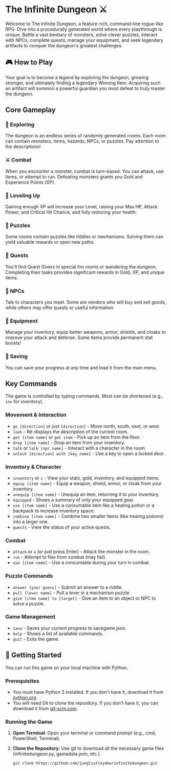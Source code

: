 # The Infinite Dungeon ⚔️

Welcome to The Infinite Dungeon, a feature-rich, command-line rogue-like RPG. Dive into a procedurally generated world where every playthrough is unique. Battle a vast bestiary of monsters, solve clever puzzles, interact with NPCs, complete quests, manage your equipment, and seek legendary artifacts to conquer the dungeon's greatest challenges.

## 🎮 How to Play

Your goal is to become a legend by exploring the dungeon, growing stronger, and ultimately finding a legendary Winning Item. Acquiring such an artifact will summon a powerful guardian you must defeat to truly master the dungeon.

## Core Gameplay

### 🧭 Exploring
The dungeon is an endless series of randomly generated rooms. Each room can contain monsters, items, hazards, NPCs, or puzzles. Pay attention to the descriptions!

### ⚔️ Combat
When you encounter a monster, combat is turn-based. You can attack, use items, or attempt to run. Defeating monsters grants you Gold and Experience Points (XP).

### 🔼 Leveling Up
Gaining enough XP will increase your Level, raising your Max HP, Attack Power, and Critical Hit Chance, and fully restoring your health.

### 🧩 Puzzles
Some rooms contain puzzles like riddles or mechanisms. Solving them can yield valuable rewards or open new paths.

### 📜 Quests
You'll find Quest Givers in special Inn rooms or wandering the dungeon. Completing their tasks provides significant rewards in Gold, XP, and unique items.

### 🤝 NPCs
Talk to characters you meet. Some are vendors who will buy and sell goods, while others may offer quests or useful information.

### 🎒 Equipment
Manage your inventory, equip better weapons, armor, shields, and cloaks to improve your attack and defense. Some items provide permanent stat boosts!

### 💾 Saving
You can save your progress at any time and load it from the main menu.

## Key Commands

The game is controlled by typing commands. Most can be shortened (e.g., `inv` for inventory).

### Movement & Interaction
- `go [direction]` or just `[direction]` - Move north, south, east, or west.
- `look` - Re-displays the description of the current room.
- `get [item name]` or `get item` - Pick up an item from the floor.
- `drop [item name]` - Drop an item from your inventory.
- `talk` or `talk [npc name]` - Interact with a character in the room.
- `unlock [direction] with [key name]` - Use a key to open a locked door.

### Inventory & Character
- `inventory` or `i` - View your stats, gold, inventory, and equipped items.
- `equip [item name]` - Equip a weapon, shield, armor, or cloak from your inventory.
- `unequip [item name]` - Unequip an item, returning it to your inventory.
- `equipped` - Shows a summary of only your equipped gear.
- `use [item name]` - Use a consumable item like a healing potion or a backpack to increase inventory space.
- `combine [item name]` - Combine two smaller items (like healing potions) into a larger one.
- `quests` - View the status of your active quests.

### Combat
- `attack` or `a` (or just press Enter) - Attack the monster in the room.
- `run` - Attempt to flee from combat (may fail).
- `use [item name]` - Use a consumable during your turn in combat.

### Puzzle Commands
- `answer [your guess]` - Submit an answer to a riddle.
- `pull [lever name]` - Pull a lever in a mechanism puzzle.
- `give [item name] to [target]` - Give an item to an object or NPC to solve a puzzle.

### Game Management
- `save` - Saves your current progress to savegame.json.
- `help` - Shows a list of available commands.
- `quit` - Exits the game.

## 🚀 Getting Started

You can run this game on your local machine with Python.

### Prerequisites
- You must have Python 3 installed. If you don't have it, download it from [python.org](https://python.org).
- You will need Git to clone the repository. If you don't have it, you can download it from [git-scm.com](https://git-scm.com).

### Running the Game

1. **Open Terminal**: Open your terminal or command prompt (e.g., cmd, PowerShell, Terminal).
   
2. **Clone the Repository**: Use git to download all the necessary game files (infinitedungeon.py, gamedata.json, etc.).
   ```bash
   git clone https://github.com/junglistloydee/infinitedungeon.git
